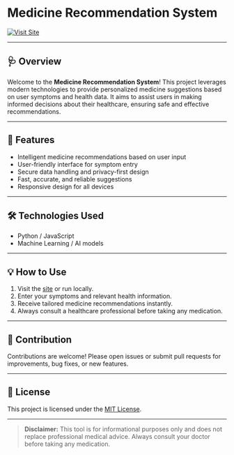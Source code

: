 # Medicine Recommendation System

[![Visit Site](https://img.shields.io/badge/Visit%20Site-Click%20Here-brightgreen?style=for-the-badge&logo=google-chrome)](medifind-web.netlify.app)

---

## 🩺 Overview
Welcome to the **Medicine Recommendation System**! This project leverages modern technologies to provide personalized medicine suggestions based on user symptoms and health data. It aims to assist users in making informed decisions about their healthcare, ensuring safe and effective recommendations.

---

## 🚀 Features
- Intelligent medicine recommendations based on user input
- User-friendly interface for symptom entry
- Secure data handling and privacy-first design
- Fast, accurate, and reliable suggestions
- Responsive design for all devices

---

## 🛠️ Technologies Used
- Python / JavaScript 
- Machine Learning / AI models

---

## 💡 How to Use
1. Visit the [site](https://your-medicine-recommendation-site.com) or run locally.
2. Enter your symptoms and relevant health information.
3. Receive tailored medicine recommendations instantly.
4. Always consult a healthcare professional before taking any medication.

---

## 🤝 Contribution
Contributions are welcome! Please open issues or submit pull requests for improvements, bug fixes, or new features.

---

## 📄 License
This project is licensed under the [MIT License](LICENSE).

---

> **Disclaimer:** This tool is for informational purposes only and does not replace professional medical advice. Always consult your doctor before taking any medication.
